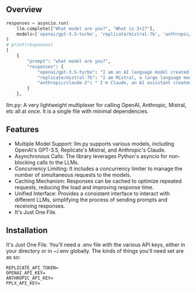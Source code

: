 ## Overview
```python
responses = asyncio.run(
    llm.complete(["What model are you?", "What is 2+2?"],
    models=['openai/gpt-3.5-turbo', 'replicate/mistral-7b', 'anthropic/claude-2'])
)
# print(responses)
[
    {
        "prompt": "what model are you?",
        "responses": {
            "openai/gpt-3.5-turbo": "I am an AI language model created by OpenAI. Specifically, I am based on GPT-3 (Generative Pre-trained Transformer 3).",
            "replicate/mistral-7b": "I am Mistral, a large language model trained by Mistral AI.",
            "anthropic/claude-2": " I'm Claude, an AI assistant created by Anthropic."
        }
    },
```

llm.py: A very lightweight multiplexer for calling OpenAI, Anthropic, Mistral, etc all at once. It is a single file with minimal dependencies. 

## Features
* Multiple Model Support: llm.py supports various models, including OpenAI's GPT-3.5, Replicate's Mistral, and Anthropic's Claude.
* Asynchronous Calls: The library leverages Python's asyncio for non-blocking calls to the LLMs.
* Concurrency Limiting: It includes a concurrency limiter to manage the number of simultaneous requests to the models.
* Caching Mechanism: Responses can be cached to optimize repeated requests, reducing the load and improving response time.
* Unified Interface: Provides a consistent interface to interact with different LLMs, simplifying the process of sending prompts and receiving responses.
* It's Just One File.

## Installation
It's Just One File. You'll need a .env file with the various API keys, either in your directory or in ~/.env globally. The kinds of things you'll need set are as so: 
```
REPLICATE_API_TOKEN=
OPENAI_API_KEY=
ANTHROPIC_API_KEY=
PPLX_API_KEY=
```